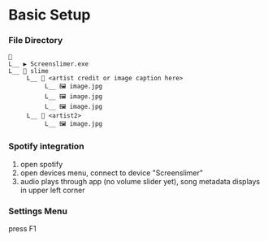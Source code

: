 # Basic Setup
### File Directory
```
📁
L__ ▶️ Screenslimer.exe
L__ 📁 slime
     L__ 📁 <artist credit or image caption here>
          L__ 🖼️ image.jpg
          L__ 🖼️ image.jpg
          L__ 🖼️ image.jpg
     L__ 📁 <artist2>
          L__ 🖼️ image.jpg
```
### Spotify integration
1. open spotify
2. open devices menu, connect to device "Screenslimer"
3. audio plays through app (no volume slider yet), song metadata displays in upper left corner
### Settings Menu
press F1
